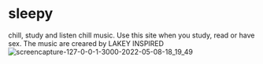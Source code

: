 # sleepy
chill, study and listen chill music. Use this site when you study, read or have sex. The music are creared by LAKEY INSPIRED
![screencapture-127-0-0-1-3000-2022-05-08-18_19_49](https://user-images.githubusercontent.com/78670280/167305333-98c0d059-05f4-499a-b894-5273c1b815b7.png)
